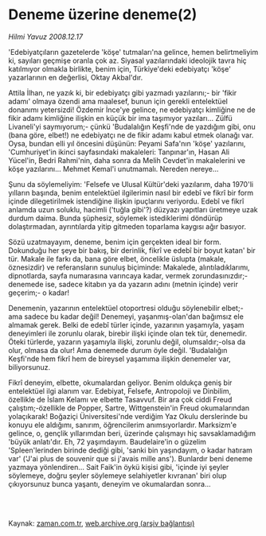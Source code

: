 # Deneme üzerine deneme(2)

*Hilmi Yavuz 2008.12.17*

<td class="columnist-detail">
<p>'Edebiyatçıların gazetelerde 'köşe' tutmaları'na gelince,  hemen belirtmeliyim ki, sayıları geçmişe oranla çok az. Siyasal yazılarındaki  ideolojik tavra hiç katılmıyor olmakla birlikte, benim için, Türkiye'deki edebiyatçı 'köşe' yazarlarının en değerlisi, Oktay Akbal'dır.</p>
<p>
<div id="haberMetinDiv">
<p> Attila İlhan, ne yazık ki, bir edebiyatçı gibi yazmadı yazılarını;- bir 'fikir adamı' olmaya özendi ama maalesef, bunun için gerekli entelektüel donanımı yetersizdi! Özdemir İnce'ye gelince, ne edebiyatçı kimliğine ne de fikir adamı kimliğine ilişkin en küçük bir ima taşımıyor yazıları... Zülfü Livaneli'yi saymıyorum;- çünkü 'Budalalığın Keşfi'nde de yazdığım gibi, onu (bana göre, elbet!) ne edebiyatçı ne de fikir adamı kabul etmek olanağı var. Oysa, bundan elli yıl öncesini düşünün: Peyami Safa'nın 'köşe' yazılarını, 'Cumhuriyet'in ikinci sayfasındaki makaleleri: Tanpınar'ın, Hasan Ali Yücel'in, Bedri Rahmi'nin, daha sonra da Melih Cevdet'in makalelerini ve köşe yazılarını... Mehmet Kemal'i unutmamalı. Nereden nereye...
<p>Şunu da söylemeliyim: 'Felsefe ve Ulusal Kültür'deki yazılarım, daha 1970'li yılların başında, benim entelektüel ilgilerimin nasıl bir edebî ve fikrî bir form içinde dilegetirilmek istendiğine ilişkin ipuçlarını veriyordu. Edebî ve fikrî anlamda uzun soluklu, hacimli ('tuğla gibi'?) düzyazı yapıtları üretmeye uzak durdum daima. Bunda şüphesiz, söylemek istediklerimi döndürüp dolaştırmadan, ayrıntılarda yitip gitmeden toparlama kaygısı ağır basıyor.
<p>Sözü uzatmayayım, deneme, benim için gerçekten ideal bir form. Dokunduğu her şeye bir bakış, bir derinlik, fikrî ve edebî bir boyut katan' bir tür. Makale ile farkı da, bana göre elbet, öncelikle üslupta (makale, öznesizdir) ve referansların sunuluş biçiminde: Makalede, alıntıladıklarımı, dipnotlarda, sayfa numarasına varıncaya kadar, vermek zorundasınızdır;-denemede ise, sadece kitabın ya da yazarın adını (metnin içinde) verir geçerim;- o kadar!
<p>Denemenin, yazarının entelektüel otoportresi olduğu söylenebilir elbet;- ama sadece bu kadar değil! Denemeyi, yaşanmış-olan'dan bağımsız ele almamak gerek. Belki de edebî türler içinde, yazarının yaşamıyla, yaşam deneyimleri ile zorunlu olarak, birebir ilişki içinde olan tek tür, denemedir. Öteki türlerde, yazarın yaşamıyla ilişki, zorunlu değil, olumsaldır;-olsa da olur, olmasa da olur! Ama denemede durum öyle değil. 'Budalalığın Keşfi'nde hem fikrî hem de bireysel yaşamıma ilişkin denemeler var, biliyorsunuz.
<p>Fikrî deneyim, elbette, okumalardan geliyor. Benim oldukça geniş bir entelektüel ilgi alanım var. Edebiyat, Felsefe, Antropoloji ve Dinbilim, özellikle de İslam Kelamı ve elbette Tasavvuf. Bir ara çok ciddi Freud çalıştım;-özellikle de Popper, Sartre, Wittgenstein'in Freud okumalarından yolaçıkarak! Boğaziçi Üniversitesi'nde verdiğim Yaz Okulu derslerinde bu konuyu ele aldığımı, sanırım, öğrencilerim anımsıyorlardır. Marksizm'e gelince, o, gençlik yıllarımdan beri, üzerinde çalışmayı hiç savsaklamadığım 'büyük anlatı'dır. Eh, 72 yaşımdayım. Baudelaire'in o güzelim 'Spleen'lerinden birinde dediği gibi, 'sanki bin yaşındayım, o kadar hatıram var' ('J'ai plus de souvenir que si j'avais mille ans'). Bunlardır beni deneme yazmaya yönlendiren... Sait Faik'in öykü kişisi gibi, 'içinde iyi şeyler söylemeye, doğru şeyler söylemeye selahiyetler kıvranan' biri olup çıkıyorsunuz bunca yaşantı, deneyim ve okumalardan sonra...</p></p></p></p></p></div>
</p>


<p><br>
		 </br></p></td>

Kaynak: [zaman.com.tr](http://zaman.com.tr/yazar.do?yazino=771025), [web.archive.org (arşiv bağlantısı)](http://web.archive.org/web/20120326004818/http://www.zaman.com.tr:80/yazar.do?yazino=771025)
